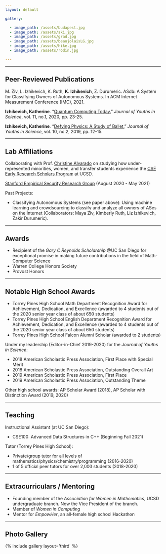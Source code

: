 ```yaml
---
layout: default

gallery:

  - image_path: /assets/budapest.jpg
  - image_path: /assets/ski.jpg
  - image_path: /assets/grad.jpg
  - image_path: /assets/beaujolaisLG.jpg
  - image_path: /assets/hike.jpg
  - image_path: /assets/rodin.jpg

---
```


* * *
## Peer-Reviewed Publications

M. Ziv, L. Izhikevich, K. Ruth, **K. Izhikevich**, Z. Durumeric. ASdb: A System for Classifying Owners of Autonomous Systems. In ACM Internet Measurement Conference (IMC), 2021. 

**Izhikevich, Katherine**. “[Quantum Computing Today.](https://issuu.com/journys7/docs/final_journys_11.1)” *Journal of Youths in Science*, vol. 11, no.1, 2020, pp. 23-25.

**Izhikevich, Katherine**. “[Defying Physics: A Study of Ballet.](https://issuu.com/journys7/docs/10.2)” *Journal of Youths in Science*, vol. 10, no.2, 2019, pp. 12-15.

* * *
## Lab Affiliations


Collaborating with Prof. [Christine Alvarado](https://sites.google.com/a/eng.ucsd.edu/alvarado/) on studying how under-represented minorities, women, and transfer students experience the [CSE Early Research Scholars Program](https://ersp.eng.ucsd.edu/) at UCSD.

[Stanford Empirical Security Research Group](https://esrg.stanford.edu) 
(August 2020 - May 2021)

Past Projects:
* Classifying Autonomous Systems (see paper above): Using machine learning and crowdsourcing to classify and analyze all owners of ASes on the Internet (Collaborators: Maya Ziv, Kimberly Ruth, Liz Izhikevich, Zakir Durumeric).

* * *
## Awards

*	Recipient of the *Gary C Reynolds Scholarship* @UC San Diego for exceptional promise in making future contributions in the field of Math-Computer Science
*	Warren College Honors Society
*	Provost Honors

* * *

## Notable High School Awards

* Torrey Pines High School Math Department Recognition Award for Achievement, Dedication, and Excellence (awarded to 4 students out of the 2020 senior year class of about 650 students)
* Torrey Pines High School English Department Recognition Award for Achievement, Dedication, and Excellence (awarded to 4 students out of the 2020 senior year class of about 650 students)
* Torrey Pines High School Falcon Alumni Scholar (awarded to 2 students)

Under my leadership (Editor-in-Chief 2019-2020) for the *Journal of Youths in Science*: 

* 2018 American Scholastic Press Association, First Place with Special Merit
* 2018 American Scholastic Press Association, Outstanding Overall Art
*	2019 American Scholastic Press Association, First Place
*	2019 American Scholastic Press Association, Outstanding Theme

Other high school awards: AP Scholar Award (2018), AP Scholar with Distinction Award (2019, 2020)

* * *
## Teaching

Instructional Assistant (at UC San Diego):

* CSE100: Advanced Data Structures in C++ (Beginning Fall 2021)

Tutor (Torrey Pines High School):

* Private/group tutor for all levels of mathematics/physics/chemistry/programming (2016-2020)
* 1 of 5 official peer tutors for over 2,000 students (2018-2020)

* * *
## Extracurriculars / Mentoring

* Founding member of the *Association for Women in Mathematics*, UCSD undergraduate branch. Now the Vice President of the branch.
*	Member of *Women in Computing*
* Mentor for *EmpowHer*, an all-female high school Hackathon

* * *
## Photo Gallery
{% include gallery layout='third' %}
